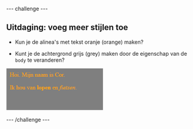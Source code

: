 --- challenge ---

## Uitdaging: voeg meer stijlen toe

+ Kun je de alinea's met tekst oranje (orange) maken?

+ Kunt je de achtergrond grijs (grey) maken door de eigenschap van de `body` te veranderen?

![screenshot](images/birthday-more-style.png)

--- /challenge ---
